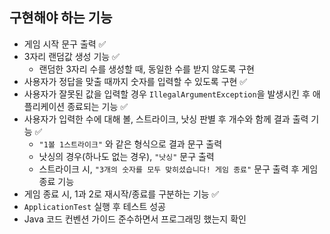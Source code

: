 ## 구현해야 하는 기능

- 게임 시작 문구 출력 ✅
- 3자리 랜덤값 생성 기능 ✅
  - 랜덤한 3자리 수를 생성할 때, 동일한 수를 받지 않도록 구현
- 사용자가 정답을 맞출 때까지 숫자를 입력할 수 있도록 구현 ✅
- 사용자가 잘못된 값을 입력할 경우 `IllegalArgumentException`을 발생시킨 후 애플리케이션 종료되는 기능 ✅
- 사용자가 입력한 수에 대해 볼, 스트라이크, 낫싱 판별 후 개수와 함께 결과 출력 기능 ✅
  - `"1볼 1스트라이크"` 와 같은 형식으로 결과 문구 출력
  - 낫싱의 경우(하나도 없는 경우), `"낫싱"` 문구 출력
  - 스트라이크 시, `"3개의 숫자를 모두 맞히셨습니다! 게임 종료"` 문구 출력 후 게임 종료 기능
- 게임 종료 시,  1과 2로 재시작/종료를 구분하는 기능 ✅
- `ApplicationTest` 실행 후 테스트 성공
- Java 코드 컨벤션 가이드 준수하면서 프로그래밍 했는지 확인